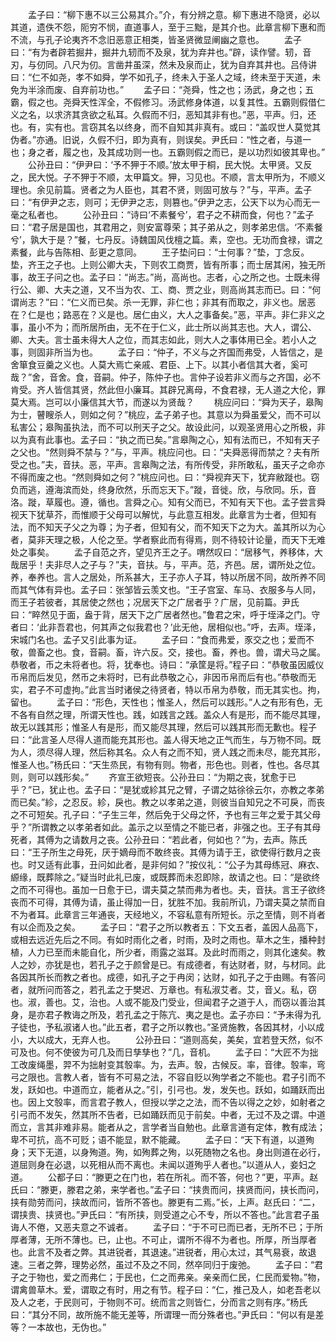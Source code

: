 <!-- { "loadSidebar": true } -->
　　孟子曰：“柳下惠不以三公易其介。”介，有分辨之意。柳下惠进不隐贤，必以其道，遗佚不怨，阨穷不悯，直道事人，至于三黜，是其介也。此章言柳下惠和而不流，与孔子论夷齐不念旧恶意正相类，皆圣贤微显阐幽之意也。
　　孟子曰：“有为者辟若掘井，掘井九轫而不及泉，犹为弃井也。”辟，读作譬。轫，音刃，与仞同。八尺为仞。言凿井虽深，然未及泉而止，犹为自弃其井也。吕侍讲曰：“仁不如尧，孝不如舜，学不如孔子，终未入于圣人之域，终未至于天道，未免为半涂而废、自弃前功也。”
　　孟子曰：“尧舜，性之也；汤武，身之也；五霸，假之也。尧舜天性浑全，不假修习。汤武修身体道，以复其性。五霸则假借仁义之名，以求济其贪欲之私耳。久假而不归，恶知其非有也。”恶，平声。归，还也。有，实有也。言窃其名以终身，而不自知其非真有。或曰：“盖叹世人莫觉其伪者。”亦通。旧说，久假不归，即为真有，则误矣。尹氏曰：“性之者，与道一也；身之者，履之也，及其成功则一也。五霸则假之而已，是以功烈如彼其卑也。”
　　公孙丑曰：“伊尹曰：‘予不狎于不顺。’放太甲于桐，民大悦。太甲贤。又反之，民大悦。子不狎于不顺，太甲篇文。狎，习见也。不顺，言太甲所为，不顺义理也。余见前篇。贤者之为人臣也，其君不贤，则固可放与？”与，平声。孟子曰：“有伊尹之志，则可；无伊尹之志，则篡也。”伊尹之志，公天下以为心而无一毫之私者也。
　　公孙丑曰：“诗曰‘不素餐兮’，君子之不耕而食，何也？”孟子曰：“君子居是国也，其君用之，则安富尊荣；其子弟从之，则孝弟忠信。‘不素餐兮’，孰大于是？”餐，七丹反。诗魏国风伐檀之篇。素，空也。无功而食禄，谓之素餐，此与告陈相、彭更之意同。
　　王子垫问曰：“士何事？”垫，丁念反。垫，齐王之子也。上则公卿大夫，下则农工商贾，皆有所事；而士居其闲，独无所事，故王子问之也。孟子曰：“尚志。”尚，高尚也。志者，心之所之也。士既未得行公、卿、大夫之道，又不当为农、工、商、贾之业，则高尚其志而已。曰：“何谓尚志？”曰：“仁义而已矣。杀一无罪，非仁也；非其有而取之，非义也。居恶在？仁是也；路恶在？义是也。居仁由义，大人之事备矣。”恶，平声。非仁非义之事，虽小不为；而所居所由，无不在于仁义，此士所以尚其志也。大人，谓公、卿、大夫。言士虽未得大人之位，而其志如此，则大人之事体用已全。若小人之事，则固非所当为也。
　　孟子曰：“仲子，不义与之齐国而弗受，人皆信之，是舍箪食豆羹之义也。人莫大焉亡亲戚、君臣、上下。以其小者信其大者，奚可哉？”舍，音舍。食，音嗣。仲子，陈仲子也。言仲子设若非义而与之齐国，必不肯受。齐人皆信其贤，然此但小廉耳。其辟兄离母，不食君禄，无人道之大伦，罪莫大焉。岂可以小廉信其大节，而遂以为贤哉？
　　桃应问曰：“舜为天子，皋陶为士，瞽瞍杀人，则如之何？”桃应，孟子弟子也。其意以为舜虽爱父，而不可以私害公；皋陶虽执法，而不可以刑天子之父。故设此问，以观圣贤用心之所极，非以为真有此事也。孟子曰：“执之而已矣。”言皋陶之心，知有法而已，不知有天子之父也。“然则舜不禁与？”与，平声。桃应问也。曰：“夫舜恶得而禁之？夫有所受之也。”夫，音扶。恶，平声。言皋陶之法，有所传受，非所敢私，虽天子之命亦不得而废之也。“然则舜如之何？”桃应问也。曰：“舜视弃天下，犹弃敝蹝也。窃负而逃，遵海滨而处，终身欣然，乐而忘天下。”蹝，音徙。欣，与欣同。乐，音洛。蹝，草履也。遵，循也。言舜之心。知有父而已，不知有天下也。孟子尝言舜视天下犹草芥，而惟顺于父母可以解忧，与此意互相发。此章言为士者，但知有法，而不知天子父之为尊；为子者，但知有父，而不知天下之为大。盖其所以为心者，莫非天理之极，人伦之至。学者察此而有得焉，则不待较计论量，而天下无难处之事矣。
　　孟子自范之齐，望见齐王之子。喟然叹曰：“居移气，养移体，大哉居乎！夫非尽人之子与？”夫，音扶。与，平声。范，齐邑。居，谓所处之位。养，奉养也。言人之居处，所系甚大，王子亦人子耳，特以所居不同，故所养不同而其气体有异也。孟子曰：张邹皆云羡文也。“王子宫室、车马、衣服多与人同，而王子若彼者，其居使之然也；况居天下之广居者乎？广居，见前篇。尹氏曰：“睟然见于面，盎于背，居天下之广居者然也。”鲁君之宋，呼于垤泽之门。守者曰：‘此非吾君也，何其声之似我君也？’此无他，居相似也。”呼，去声。垤泽，宋城门名也。孟子又引此事为证。
　　孟子曰：“食而弗爱，豕交之也；爱而不敬，兽畜之也。食，音嗣。畜，许六反。交，接也。畜，养也。兽，谓犬马之属。恭敬者，币之未将者也。将，犹奉也。诗曰：“承筐是将。”程子曰：“恭敬虽因威仪币帛而后发见，然币之未将时，已有此恭敬之心，非因币帛而后有也。”恭敬而无实，君子不可虚拘。”此言当时诸侯之待贤者，特以币帛为恭敬，而无其实也。拘，留也。
　　孟子曰：“形色，天性也；惟圣人，然后可以践形。”人之有形有色，无不各有自然之理，所谓天性也。践，如践言之践。盖众人有是形，而不能尽其理，故无以践其形；惟圣人有是形，而又能尽其理，然后可以践其形而无歉也。程子曰：“此言圣人尽得人道而能充其形也。盖人得天地之正气而生，与万物不同。既为人，须尽得人理，然后称其名。众人有之而不知，贤人践之而未尽，能充其形，惟圣人也。”杨氏曰：“天生烝民，有物有则。物者，形色也。则者，性也。各尽其则，则可以践形矣。”
　　齐宣王欲短丧。公孙丑曰：“为期之丧，犹愈于已乎？”已，犹止也。孟子曰：“是犹或紾其兄之臂，子谓之姑徐徐云尔，亦教之孝弟而已矣。”紾，之忍反。紾，戾也。教之以孝弟之道，则彼当自知兄之不可戾，而丧之不可短矣。孔子曰：“子生三年，然后免于父母之怀，予也有三年之爱于其父母乎？”所谓教之以孝弟者如此。盖示之以至情之不能已者，非强之也。王子有其母死者，其傅为之请数月之丧。公孙丑曰：“若此者，何如也？”为，去声。陈氏曰：“王子所生之母死，厌于嫡母而不敢终丧。其傅为请于王，欲使得行数月之丧也。时又适有此事，丑问如此者，是非何如？”按仪礼：“公子为其母练冠、麻衣、縓缘，既葬除之。”疑当时此礼已废，或既葬而未忍即除，故请之也。曰：“是欲终之而不可得也。虽加一日愈于已，谓夫莫之禁而弗为者也。夫，音扶。言王子欲终丧而不可得，其傅为请，虽止得加一日，犹胜不加。我前所讥，乃谓夫莫之禁而自不为者耳。此章言三年通丧，天经地义，不容私意有所短长。示之至情，则不肖者有以企而及之矣。
　　孟子曰：“君子之所以教者五：下文五者，盖因人品高下，或相去远近先后之不同。有如时雨化之者，时雨，及时之雨也。草木之生，播种封植，人力已至而未能自化，所少者，雨露之滋耳。及此时而雨之，则其化速矣。教人之妙，亦犹是也，若孔子之于颜曾是已。有成德者，有达财者，财，与材同。此各因其所长而教之者也。成德，如孔子之于冉闵；达财，如孔子之于由赐。有答问者，就所问而答之，若孔孟之于樊迟、万章也。有私淑艾者。艾，音乂。私，窃也。淑，善也。艾，治也。人或不能及门受业，但闻君子之道于人，而窃以善治其身，是亦君子教诲之所及，若孔孟之于陈亢、夷之是也。孟子亦曰：“予未得为孔子徒也，予私淑诸人也。”此五者，君子之所以教也。”圣贤施教，各因其材，小以成小，大以成大，无弃人也。
　　公孙丑曰：“道则高矣，美矣，宜若登天然，似不可及也。何不使彼为可几及而日孳孳也？”几，音机。
　　孟子曰：“大匠不为拙工改废绳墨，羿不为拙射变其彀率。为，去声。彀，古候反。率，音律。彀率，弯弓之限也。言教人者，皆有不可易之法，不容自贬以殉学者之不能也。君子引而不发，跃如也。中道而立，能者从之。”引，引弓也。发，发矢也。跃如，如踊跃而出也。因上文彀率，而言君子教人，但授以学之之法，而不告以得之之妙，如射者之引弓而不发矢，然其所不告者，已如踊跃而见于前矣。中者，无过不及之谓。中道而立，言其非难非易。能者从之，言学者当自勉也。此章言道有定体，教有成法；卑不可抗，高不可贬；语不能显，默不能藏。
　　孟子曰：“天下有道，以道殉身；天下无道，以身殉道。殉，如殉葬之殉，以死随物之名也。身出则道在必行，道屈则身在必退，以死相从而不离也。未闻以道殉乎人者也。”以道从人，妾妇之道。
　　公都子曰：“滕更之在门也，若在所礼。而不答，何也？”更，平声。赵氏曰：“滕更，滕君之弟，来学者也。”孟子曰：“挟贵而问，挟贤而问，挟长而问，挟有勋劳而问，挟故而问，皆所不答也。滕更有二焉。”长，上声。赵氏曰：“二，谓挟贵、挟贤也。”尹氏曰：“有所挟，则受道之心不专，所以不答也。”此言君子虽诲人不倦，又恶夫意之不诚者。
　　孟子曰：“于不可已而已者，无所不已；于所厚者薄，无所不薄也。已，止也。不可止，谓所不得不为者也。所厚，所当厚者也。此言不及者之弊。其进锐者，其退速。”进锐者，用心太过，其气易衰，故退速。三者之弊，理势必然，虽过不及之不同，然卒同归于废弛。
　　孟子曰：“君子之于物也，爱之而弗仁；于民也，仁之而弗亲。亲亲而仁民，仁民而爱物。”物，谓禽兽草木。爱，谓取之有时，用之有节。程子曰：“仁，推己及人，如老吾老以及人之老，于民则可，于物则不可。统而言之则皆仁，分而言之则有序。”杨氏曰：“其分不同，故所施不能无差等，所谓理一而分殊者也。”尹氏曰：“何以有是差等？一本故也，无伪也。”
